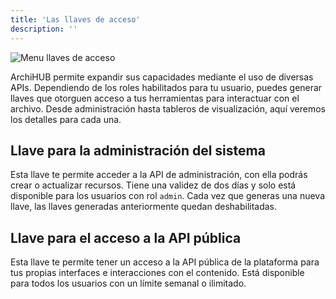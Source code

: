 ```yaml
---
title: 'Las llaves de acceso'
description: ''
---
```


![Menu llaves de acceso](/archihub.github.io/imagenes/menu_llaves.png)

ArchiHUB permite expandir sus capacidades mediante el uso de diversas APIs. Dependiendo de los roles habilitados para tu usuario, puedes generar llaves que otorguen acceso a tus herramientas para interactuar con el archivo. Desde administración hasta tableros de visualización, aquí veremos los detalles para cada una.

## Llave para la administración del sistema

Esta llave te permite acceder a la API de administración, con ella podrás crear o actualizar recursos. Tiene una validez de dos días y solo está disponible para los usuarios con rol `admin`. Cada vez que generas una nueva llave, las llaves generadas anteriormente quedan deshabilitadas.

## Llave para el acceso a la API pública

Esta llave te permite tener un acceso a la API pública de la plataforma para tus propias interfaces e interacciones con el contenido. Está disponible para todos los usuarios con un límite semanal o ilimitado.